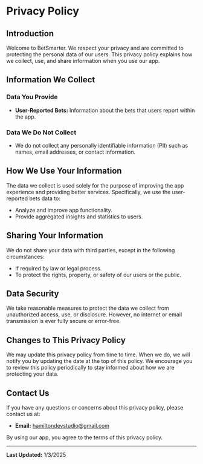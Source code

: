 # Privacy Policy

## Introduction

Welcome to BetSmarter. We respect your privacy and are committed to protecting the personal data of our users. This privacy policy explains how we collect, use, and share information when you use our app.

## Information We Collect

### Data You Provide
- **User-Reported Bets:** Information about the bets that users report within the app.

### Data We Do Not Collect
- We do not collect any personally identifiable information (PII) such as names, email addresses, or contact information.

## How We Use Your Information

The data we collect is used solely for the purpose of improving the app experience and providing better services. Specifically, we use the user-reported bets data to:
- Analyze and improve app functionality.
- Provide aggregated insights and statistics to users.

## Sharing Your Information

We do not share your data with third parties, except in the following circumstances:
- If required by law or legal process.
- To protect the rights, property, or safety of our users or the public.

## Data Security

We take reasonable measures to protect the data we collect from unauthorized access, use, or disclosure. However, no internet or email transmission is ever fully secure or error-free.

## Changes to This Privacy Policy

We may update this privacy policy from time to time. When we do, we will notify you by updating the date at the top of this policy. We encourage you to review this policy periodically to stay informed about how we are protecting your data.

## Contact Us

If you have any questions or concerns about this privacy policy, please contact us at:
- **Email:** hamiltondevstudio@gmail.com

By using our app, you agree to the terms of this privacy policy.

---

**Last Updated:** 1/3/2025
